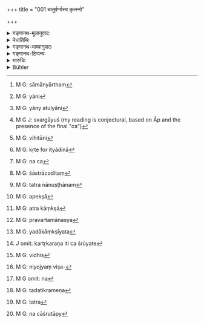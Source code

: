 +++
title = "001 चातुर्वर्ण्यस्य कृत्स्नो"

+++

<details><summary>गङ्गानथ-मूलानुवादः</summary>

‘O sinless one, the whole law for the four castes has been expounded by you; instruct us now in regard to the actual fruition of actions.’—(1)
</details>

<details><summary>मेधातिथिः</summary>

आद्यो ऽर्धः श्लोकः शास्त्रार्थ-परिसमाप्ति-दर्शनेनाधिकाकाङ्क्षा-निवृत्त्यर्थः । **कृत्स्न**ग्रहणं संमानार्थम्[^१] - एतावन्तः स्मार्ता धर्मा यस्मिन् शास्त्रे रहस्यपर्यन्त उपदिष्टाश् च । 

शिष्य-मुखेनाचार्यस्यैव कृत्स्न-कारिता शास्त्रस्य प्रतिपाद्यते +++(कथाप्रसङ्गात्)+++, न +++(दृढं)+++ विवक्षिता । नात्र शिष्याचार्यं वस्तुतः प्रतिपत्तव्यम् । ग्रन्थकार एवेमं ग्रन्थम् एवं विभजति ।+++(5)+++ 

**धर्म**शब्दश् च कर्तव्यतावचनो विधिप्रतिषेधसमूहम् अनुवदति । तेन कर्मफलसंबन्धो ऽनुक्त इति इत ऊर्ध्वं प्रतिपाद्यते । **कृत्स्नो धर्म उक्तस् त्वया** । विधिप्रतिषेधापेक्षया वचनम् उपपन्नं भवति । 


[^१]:
     M G: sāmānyārtham

- <u>कस्य पुनः</u> कर्मणः फलसंबन्धो जिज्ञास्यते येनोच्यते **कर्मणां फलनिर्वृत्तिं शंसे**ति । यावता यावन्ति[^२] तावन् नित्यानि शास्त्रनोदितत्वाद् एव क्रियन्ते न तेषां फलम् अभिसंधेयम् । न हि तानि फलार्थानि । यान्य् अनित्यानि[^३] तत्रापि प्रतिकर्म प्रायशः फलान्य् उक्तान्य् एव "वारिदस् तृप्तिम् आप्नोति" (म्ध् ४.२३०), "स्वर्गम् आयुश्[^४] च" (आप्ध् १.५.१५) इत्यादीनि च । यत्रापि नोक्तम् इव मन्येत तत्रापि स्वर्गादि साधितम् एव । यानि जातकर्मादीनि संस्कारकर्माणि तानि संस्कार्यविशेषोक्तस्य क्रियाफलेनैव फलवन्ति नादृष्टम् आकांक्षन्ति । यान्य् अपि नैमित्तिकानि द्रव्यशुद्ध्यादीनि चाण्डालस्पर्शनस्नानादीनि तान्य् अपि दृष्टप्रयोजनान्य् एव । शुद्धये हि तानि[^५] क्रियन्ते, अशुद्धैर् व्यवहारप्रतिषेधात् । प्रायश्चित्तानि चानन्तरम् उक्तप्रयोजनान्य् एव । अतो न विद्मः कस्य वास्य कर्मणः फलम् अभिजिज्ञास्यते । 


[^५]:
     M G: vihitāni


[^४]:
     M G J: svargāyuś (my reading is conjectural, based on Āp and the presence of the final "ca")


[^३]:
     M G: yāny atulyāni


[^२]:
     M G: yāni

- <u>प्रतिषेधानाम्</u> । "शरीरजैः कर्मदोषैः" (म्ध् १२.९) इत्यादिना[^६] तेषाम् एव वक्ष्यमाणत्वात् । तथाप्रतिषेधानुष्ठानम् अपि शास्त्रचोदितम् एव ।


[^६]:
     M G: kṛte for ityādinā

- <u>ननु</u>[^७] तत्र फलार्थित्वे हि न सर्वविषयो ऽधिकारः स्यात् । अर्थिता वाधिक्रियेत । 


[^७]:
     M G: na ca

- <u>उच्यते</u> । नैवात्र तादृशं फलम् अभिधीयते यत् काम्यते । अनिष्टफलदर्शनम् अत्र क्रियते । नैव तत् काम्यते । नैव च कश्चिद् अनिष्टप्राप्तिम् इच्छति । अतः सर्वविषयतासिद्धिः । यद् अप्य् उच्यते "शास्त्रं चोदितं[^८] प्रतिषेधानुष्ठानं क्रियते," अत्यल्पम् इदम् उच्यते । एवं तत्रानुष्ठानम्[^९] इति । सर्वम् एव शास्त्रनोदितं क्रियते । 


[^९]:
     M G: tatra nānuṣṭhānam


[^८]:
     M G: śāstrācoditaṃ

- <u>किं तु</u> तच् छास्त्रं फलार्थिनः कस्यचित् कर्तव्यतां स्थापयति । कस्यचिद् अन्तरेण फलं नैमित्तिकत्वेन । इह तु यावज्जीवम् इव निमित्तश्रुतेर् अभावात् किमर्थं प्रतिषिद्धं न क्रियत इति ।

- <u>उपेक्षायां</u>[^१०] प्रत्यवायश् च दृश्यते- "जिघांसया ब्राह्मणस्य नरकं प्रतिपद्यते" (म्ध् ११.२०५) इति ।


[^१०]:
     M G: apekṣā

- <u>ननु</u> च यत् प्रतिषिद्धं ब्राह्मणवधादि न तच् छास्त्रचोदितम् । शास्त्रनोदितस्य हि शास्त्रीयेण फलेन संबन्धो युक्तः, यथा "स्वर्गकामो यजेत" इति । शास्त्रतो हि यागस्य कर्तव्यताप्रतिपत्तिर् नान्यतः । इह तु द्वेषादिना लौकिकी प्रवृत्तिर् अशास्त्रीया । न चाशास्त्रीयस्य शास्त्रीयेण फलेन संबन्धो न्याय्यः । यद् अप्य् उक्तम् "उपेक्षायां प्रत्यवायः प्रदर्शितः" इति, किमित्य् अत्राकांक्षा[^११] । यावता द्विषन्तं प्रति वर्तमानस्य[^१२] न कर्तव्यम्" इति शास्त्रतो ऽवगतिर् जायते, तावता वाक्यार्थसमाप्तिः । किम् अत्र पदम् अस्ति यदाकांक्षीत[^१३] । 


[^१३]:
     M G: yadākāṃkṣīyata


[^१२]:
     M G: pravartamānasya


[^११]:
     M G: atra kāṃkṣā

- <u>एतद्</u> विविच्यमानं महान्तं ग्रन्थविस्तारम् आक्षिपति । संक्षेपस् त्व् अयम् । "न हिंस्याद् भूतानि" इति प्रतिषेधविधेः प्रतिषेधो भावार्थः । कर्तृकरण इति च श्रूयते[^१४] । तत्र विधेस्[^१५] तावन् नियोज्यविषयाकांक्षा[^१६] । तत्र नियोज्यस्येयम् अवगतिर् भवति- "न[^१७] मयैतत् कर्तव्यम्" । नार्थस् तत्र नियुक्तः, पुरुषनियोगरूपत्वाद् विधेः । स चात्र नियोज्यो लौकिक्या द्वेषलक्षणया प्रवृत्त्यार्थेन प्रवर्तमानहिंसास्वभावोपदेशेन समर्पितः । यः स्वेच्छया हनने प्रवर्तते स हन्याद् इति । न चैतेन युज्यते स ह्य् अत्र विधेर् विषयः । न चेति शून्येषु भावार्थस्यान्यतः प्राप्तत्वात् पुरुषोपलक्षणत्वात् स्वेन विषयत्वेन विधेः संबन्धः । यश् चासौ नियोज्यः स न तीर्थत्वेन नियोज्यभावम् आत्मनः प्रतिपद्यते । यावत् तद्विषयस्य प्रतिषिध्यमानस्य नानिष्टफलताम् अध्यवस्यति । तथा हि लोके व्युत्पत्तिः । "सभ्यायाङ्गुलिर् देया" इति वदन् प्रतिषिद्धे तदतिक्रमणे[^१८] तदनुष्ठीयमानम् अनर्थहेतुतया प्रतिपन्नम् । न च[^१९] लौकिकीं व्युत्पत्तिम् अवमृज्य हेत्वन्तरम् उपन्यासम् अर्हति । तत्राश्रुताप्य्[^२०] अनिष्टफलता प्रतिषेधसामर्थ्यात् कल्पयितुं युक्ता, किं पुनर् यत्र श्रूयत एव । न हि श्रुतस्योत्सर्गो न्याय्यः । न चात्र वादमात्रोपलक्षकत्वं नरकादिफलं श्रुतियुक्तम् उक्तेन न्यायेन फलापेक्षान्वयः सकाशात् ।


[^२०]:
     M G: na cāśrutāpy


[^१९]:
     M G: tatra


[^१८]:
     M G: tadatikrameṇa


[^१७]:
     M G omit: na


[^१६]:
     M G: niyojyaṃ viṣa-


[^१५]:
     M G: vidhis


[^१४]:
     J omit: kartṛkaraṇa iti ca śrūyate

- किं चार्थवादा विधिविशेषा भवन्ति । न चेह कश्चिद् विधिः श्रुतः प्रकृतो वा, कर्मफलसंबन्धस्यैव प्राधान्येन प्रतिपादयिष्यमाणत्वात् । न ह्य् अत्र कर्माणि विधीयन्ते । अतश् च तेषां फलसंबन्ध उच्यते । न चैतावता भवन्ति वाक्यशतान्य् अनर्थकानि । भवन्तु अर्हन्तु स्मृतिकारणं तावद् एतद् दर्शनम् । न ह्य् अन्यथैतानि वाक्यानि व्याख्यातुं शक्यन्ते । अविधिशेष इह नास्ति ।

- <u>गुणवादेनैतद्</u> व्याख्यानं शास्त्रकाराणाम् अपि भ्रान्तिर् इति चेत् ।

- <u>न</u> । नैवंवादिन आत्मनः प्रकर्षतो महर्षीन् अवजानते । 

- अघं पापम् । **अनघेति** संबोधनम् निष्कल्मषतया स्तुत्यर्थम् । **शंसेति** वाग्यतो वर्तते ॥ १२.१ ॥
</details>

<details><summary>गङ्गानथ-भाष्यानुवादः</summary>

The first half of the verse indicating the end of the subject-matter of the ordinances, serves the purpose of shutting out any further desire on the part of the listeners.

‘*Whole*’— This epithet is meant to be commendatory; the sense being that ‘these ordinances have set forth all the *Smārta* duties along with the esoteric explanations.’

The fact of the Teacher having completed his task is described through the mouth of the pupil; but no stress is meant to be laid upon it.

In reality however the assertions set forth here do not emanate from the Teacher and Pupil at all; the author of the book himself has divided these into two parts (of question and answer).

The term ‘Dharma’ denoting *what ought to be done*, here stands for the whole compilation of Injunctions and Prohibitions. And it is through this that the connection between actions and their results, even though not referred to before, is now set forth.

The assertion—‘*The whole law has been expounded by you*’—becomes explicable only when taken as referring to Injunctions and Prohibitions.

“The result of what action is asked about—when it is said—‘*Instruct us now in regard to the function of actions*’? For those actions that are compulsory are done simply because they have been enjoined by the Scriptures, and the agent does not have any reward in view at all; those that are not compulsory, in connection with nearly every one of them distinct rewards have been spoken of;—*e.g*., in such declarations as ‘one who makes a gift of water obtains satisfaction, as also heaven and longevity’;—and even those in connection with which it might be thought that no rewards have been spoken of,—there also it has been proved that Heaven is their reward;—as regards the Gestatory and other Sacramental Rites, these have their reward in the peculiar character that they bestow upon the persons for whom they are performed; and as such do not stand in need of any transcendental results;—the Occasional Acts, such as the purifying of substances and the like, or the bathing on touching a Caṇḍāla and so forth,—these also lead to results that are quite perceptible; they are done for the purpose of purifying things, because the use of impure things has been forbidden;—lastly, as regards Expiatory Rites the purpose served by them has been just described. Thus we fail to see those actions whose results are -sought to be known.”

The result sought to be known is that of those that are forbidden; as it is those that are spoken of below, as ‘the sinfulness of acts committed through the body, etc., etc.’ (Verse 9). And in a way the obeying of prohibitions also is something enjoined by the scriptures.

“If those acts also were laid down for the purpose of rewards, they would not be incumbent on all men; as they would be performed by only such men as happen to have a desire for the particular reward.”

Our answer to this is as follows:—Here no such results are going to be described as are *desired* by men; as what are set forth here are the
*undesirable* results; and certainly these are not *desired*; no man
ever wishes to obtain what is undesirable; and it is in this manner that the results mentioned come to bear upon all men.

What we have said regarding the obeying of prohibitions being an act done in accordance with scriptural injunctions, does not go far enough; the fact of the matter is that everything is done in accordance with scriptural injunctions.

“But the acts that the scriptural injunctions set forth are done for the sake of men desiring the results of those acts;—or in some cases, the acts are occasional ones, laid down without reference to any results in the case in question (of prohibitions) however, inasmuch as we do not find any expressions indicative of the fact that they shall he obeyed ‘throughout life,’ wherefore would the forbidden act not he done?”

It is found that if one ignores the prohibitions he incurs sin. For instance, it has been declared that ‘by entertaining a desire to kill a Brāhmaṇa, one goes to hell.’

“The act that is forbidden,—such as the killing of a Brāhmaṇa and the like,—is certainly not one that is enjoined by the scripture. It is only an act enjoined by the scripture that can have any connection with results mentioned in the scriptures; as we find in the case of such declarations as—‘one desiring heaven should perform sacrifices’; where the fact that *sacrifices should be performed* is one that can he got at only from the scriptures, and not from any other source. In the ease in question on the other hand, men are prompted to do the prohibited acts by *hatred* and such other worldly unscriptural motives; and what is itself *unscriptural* cannot have any connection with a result that is
*scriptural*. It has been asserted that texts have indicated that the
ignoring of prohibitions is conducive to sin. But what would be the need for such an indication?

Since all that we learn from the scriptural prohibition is that it says to the man moved by hatred to do some forbidden act (like the killing, for instance)—‘this should not be done’; and there the comprehension of the sentence is complete; what word is left there uncomprehended which would need the said indication?”

If we were to pursue this enquiry further, it would prolong our work unduly. The fact of the matter in brief is this:—what the prohibitive injunction ‘one shall not kill’ signifies is a *prohibition*. Now there does arise in the mind of the person to whom this injunction is addressed a desire to know what it all means; and the idea that he derives from it is—‘such and such a course of action shall not be adopted by me’; and it is not the object (act) that is urged by the Injunction; since by their very nature injunctions are meant to urge agents, and the agent in the case in question would be indicated by the presence of the worldly motive of *hatred*, which is what would be in keeping with the nature of the act of *killing*. The man who undertakes to kill by his own will would not stand in need of being urged by an injunction; and it is such a person to whom the prohibitive injunction is addressed. In a case where the action is indicated by other sources, any injunction that bears upon it may be taken as indicating the agent concerned; and in cases where no desire for any result is concerned, the person who is urged by the injunction does not comprehend the fact of bis being the person urged, until he understands that what is prohibited leads to an undesirable result: In fact such is the way in which ordinary men understand things. When a certain act is found to be forbidden by the Veda, if a man does it, it is understood that it would lead to undesirable results. And in matters like the present nothing can be put forward except what happens in the course of ordinary worldly experience. And even if the fact of a certain act leading to undesirable results, is not directly mentioned, it will be only right to assume this fact, on the basis of the very nature of prohibitions; to say nothing of cases where the said fact is directly mentioned? For there can be no justification of rejecting what, is directly mentioned. The mention of such results as ‘hell’ and the like cannot be regarded as purely declamatory, so long as it is capable of being taken as setting forth the results of acts spoken of. Further, declamatory assertions also are only complements to injunction. In the case in question, however, there is no injunction mentioned either directly or indirectly; because the fact principally sought to be set forth is the connection between the act and the result. In the present discourse no acts are enjoined; all that is propounded is the relation of certain acts to certain results; and the hundreds of assertions contained here cannot be meaningless. If they were really meaningless, we would have admitted it to be so; but such is not the way of writers on *Smṛtis*. Nor can the passages in question be explained in any other way save in the one indicated above; specially as there is no injunction to which they could be complements (and hence be taken as Declamatory Declarations).

It might be argued that such figurative explanation would be wrong, even on the part of writers on scriptures.

But it is not so; those who talk thus show utter disregard for the Great Sages.

‘*Agha*’ is *sin*; ‘*anagha*,’ ‘*sinless one*,’ is in the Case of Address; denoting freedom from sin, which is meant to be a praise of the teacher.

‘*Instruct*’ denotes *speaking*.—(l)
</details>

<details><summary>गङ्गानथ-टिप्पन्यः</summary>

**(verses 12.1-4)  
**

These verses are quoted in *Madanapārijāta* (p. 692), which adds the following notes:—‘*Trividhasya*’, the three kinds, highest, middling, and lowest,—‘*tryadhiṣṭhānasya*’ which has three substrata, in the shape of mind, speech and body,—‘*daśalakṣaṇayuktasya*’, the ten distinguishing features of ‘*paradravyābhidhyāna*’ and the rest going to be described below (verses 5-7);—of this ‘*dehin*’ know the mind to be the ‘instigator’;—in *Nṛsiṃhaprasāda* (Prāyaścittā 41a);—and verse (3) only in *Prāyaścittaviveka* (p. 12).
</details>

<details><summary>भारुचिः</summary>

ननु **चातुर्वर्णस्य** वचनाद् इहाश्रमधर्मव्युदास इति । न व्युदासः, जातेर् अविनाशाद् अनपायाच् चाश्रमधर्मा अपि वर्णधर्मा एव । तथा च कृत्वोक्तम्- "भगवान् सर्ववर्णानां यथावद् अनुपूर्वशः" इत्य् एवमादि । अस्य प्रतिवचनम् "वर्णधर्मान् निबोधत" इति । **कृत्स्न**वचनं चात्र प्रायश्चित्ताभिधानापेक्षम् । येनास्मिन् सत्य् अस्य धर्मशास्त्रस्य समस्तपुरुषार्थसाधकत्वं भवति । वाक्यत्रये चादृष्ट्पुरुषार्थसमाप्तिः । यथा- इदं कर्तव्यम्, इदम् अकर्तव्यम्, मोहाद् अकुसलकर्मनिमित्ते च कदाचित् प्रतिषेधशास्त्रव्यतिक्रमे सतीदं प्रायश्चित्तम् अनुष्टेयम् इति । अत्र दृष्टार्था पुरुषार्थसमाप्तिः, आयुर्वेदवत् । अतो युक्तम् इदम् आह प्रायश्चित्ताभिधानापेक्षं **कृत्स्न**ग्रहणम्, न तु यत् पूर्वम् उक्तम् "एष वो ऽभिहितो धर्मो ब्राह्मणस्य चतुर्विधः" इत्य् एवमादि । "कर्मणां फलनिर्वृत्तिम्" इति चैतत् प्रायश्चित्ते ऽननुष्ठिते इयम् इति प्रकरणसामर्थ्यात् अकुशलधर्मापेक्षं प्रधानतो विज्ञेयम् । एवं च सतीदं महतो ऽनर्थलक्षणस्याधर्मविपाकस्य नरकादिस्थानेषु यातनाप्रदर्शनं प्रायश्चित्तानुष्ठानशेषतया कल्पिष्यते । लघूपायसाध्यत्वाद् धर्मक्षयस्य प्रायश्चित्तोपदेशः पुरुषार्थकारी संपद्यते । एवं च तदुपन्यासपर एवायं श्लोको वेदितव्यः ॥ १२.१ ॥
</details>

<details><summary>Bühler</summary>

001	'O sinless One, the whole sacred law, (applicable) to the four castes, has been declared by thee; communicate to us (now), according to the truth, the ultimate retribution for (their) deeds.'
</details>
